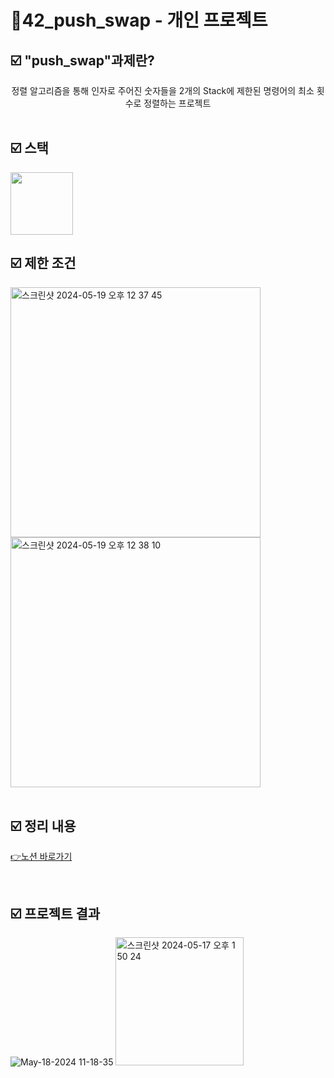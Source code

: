 # 📜42_push_swap - 개인 프로젝트


##  ☑️ "push_swap"과제란?
<div align="center">
  정렬 알고리즘을 통해 인자로 주어진 숫자들을 2개의 Stack에 제한된 명령어의 최소 횟수로 정렬하는 프로젝트
</div>

<br />

##  ☑️ 스택

<img src="https://github.com/exceed96/Personal_42Libft/assets/90549959/5c7c2c98-78af-4d14-96da-dcc8a8b9270b" width="100" height="100" />


<br />

##  ☑️ 제한 조건
<div style="flex">
<img width="400" alt="스크린샷 2024-05-19 오후 12 37 45" src="https://github.com/exceed96/Personal_42PushSwap/assets/90549959/fd06d7cd-4618-4992-b747-45ba11d994aa">
<img width="400" alt="스크린샷 2024-05-19 오후 12 38 10" src="https://github.com/exceed96/Personal_42PushSwap/assets/90549959/5d6b8ab1-4206-4ad8-9abc-073c39b2fc55">
</div>


<br />

## ☑️ 정리 내용

[👉노션 바로가기](https://www.notion.so/a466d432d2f24dc9a367832e1206c1f9?v=269bb5f9b5de4cba8015271f939df121&pvs=4)

<br />

## ☑️ 프로젝트 결과
![May-18-2024 11-18-35](https://github.com/exceed96/Personal_42Libft/assets/90549959/de6f76da-d0f7-4b82-8ba9-2903e501803a)
<img width="205" alt="스크린샷 2024-05-17 오후 1 50 24" src="https://github.com/exceed96/Personal_42Libft/assets/90549959/25105e49-e519-4947-8022-c701a3d6ea2d">
